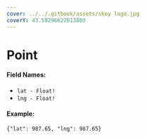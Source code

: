 ```yaml
---
cover: ../../.gitbook/assets/skey logo.jpg
coverY: 43.58296622613803
---
```


# Point

#### Field Names:

* `lat - Float!`
* `lng - Float!`

#### Example:

`{"lat": 987.65, "lng": 987.65}`
